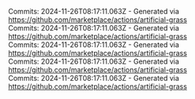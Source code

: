 Commits: 2024-11-26T08:17:11.063Z - Generated via https://github.com/marketplace/actions/artificial-grass
<br>
Commits: 2024-11-26T08:17:11.063Z - Generated via https://github.com/marketplace/actions/artificial-grass
<br>
Commits: 2024-11-26T08:17:11.063Z - Generated via https://github.com/marketplace/actions/artificial-grass
<br>
Commits: 2024-11-26T08:17:11.063Z - Generated via https://github.com/marketplace/actions/artificial-grass
<br>
Commits: 2024-11-26T08:17:11.063Z - Generated via https://github.com/marketplace/actions/artificial-grass
<br>

